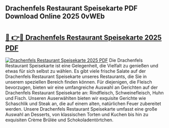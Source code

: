 ## Drachenfels Restaurant Speisekarte PDF Download Online 2025 0vWEb

# <h2><a href="http://gcc7t67.nevu.top/?p=Drachenfels+Restaurant+Speisekarte">🔗 👉🔴 Drachenfels Restaurant Speisekarte 2025 PDF</a></h2>

[![Drachenfels Restaurant Speisekarte 2025 PDF](https://i.imgur.com/dBaPXMq.png)](http://gcc7t67.nevu.top/?p=Drachenfels+Restaurant+Speisekarte)
Die Drachenfels Restaurant Speisekarte ist eine Gelegenheit, die Vielfalt zu genießen und etwas für sich selbst zu wählen. Es gibt viele frische Salate auf der Drachenfels Restaurant Speisekarte unseres Restaurants, die Sie in unserem speziellen Bereich finden können. Für diejenigen, die Fleisch bevorzugen, bieten wir eine umfangreiche Auswahl an Gerichten auf der Drachenfels Restaurant Speisekarte an: Rindfleisch, Schweinefleisch, Huhn und Fisch. Unseren Auserwählten bieten wir exquisite Gerichte wie Schaschlik und Steak an, die auf einem alten, natürlichen Feuer zubereitet werden. Unsere Drachenfels Restaurant Speisekarte umfasst eine große Auswahl an Desserts, von klassischen Torten und Kuchen bis hin zu exquisiten Crème Brûlée und Schokoladentörtchen.
